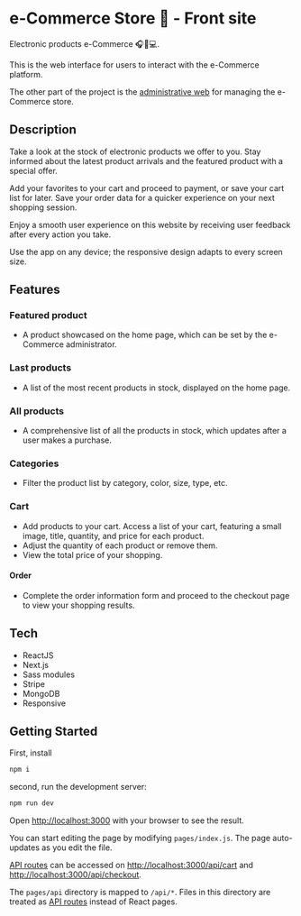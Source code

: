 # e-Commerce Store 🛒 - Front site

Electronic products e-Commerce 🎧📱💻.

This is the web interface for users to interact with the e-Commerce platform.

The other part of the project is the [administrative web](https://github.com/AntonioJRuizG/ecommerce-admin-preview) for managing the e-Commerce store.

## Description

Take a look at the stock of electronic products we offer to you. Stay informed about the latest product arrivals and the featured product with a special offer.

Add your favorites to your cart and proceed to payment, or save your cart list for later. Save your order data for a quicker experience on your next shopping session.

Enjoy a smooth user experience on this website by receiving user feedback after every action you take.

Use the app on any device; the responsive design adapts to every screen size.

## Features

### Featured product

- A product showcased on the home page, which can be set by the e-Commerce administrator.

### Last products

- A list of the most recent products in stock, displayed on the home page.

### All products

- A comprehensive list of all the products in stock, which updates after a user makes a purchase.

### Categories

- Filter the product list by category, color, size, type, etc.

### Cart

- Add products to your cart. Access a list of your cart, featuring a small image, title, quantity, and price for each product.
- Adjust the quantity of each product or remove them.
- View the total price of your shopping.

#### Order

- Complete the order information form and proceed to the checkout page to view your shopping results.

## Tech

- ReactJS
- Next.js
- Sass modules
- Stripe
- MongoDB
- Responsive

## Getting Started

First, install

```bash
npm i
```

second, run the development server:

```bash
npm run dev
```

Open [http://localhost:3000](http://localhost:3000) with your browser to see the result.

You can start editing the page by modifying `pages/index.js`. The page auto-updates as you edit the file.

[API routes](https://nextjs.org/docs/api-routes/introduction) can be accessed on [http://localhost:3000/api/cart](http://localhost:3000/api/cart) and [http://localhost:3000/api/checkout](http://localhost:3000/api/checkout).

The `pages/api` directory is mapped to `/api/*`. Files in this directory are treated as [API routes](https://nextjs.org/docs/api-routes/introduction) instead of React pages.
